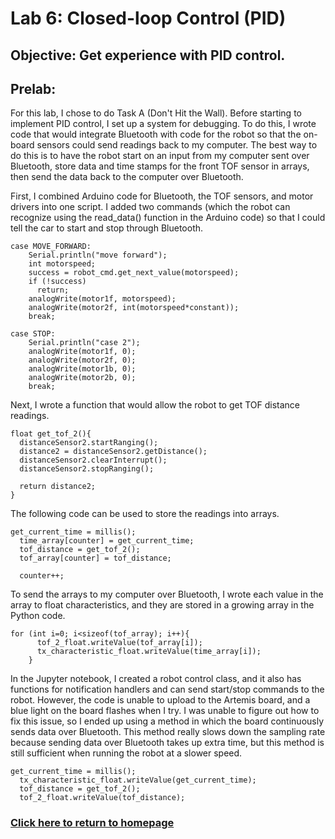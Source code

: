 # Lab 6: Closed-loop Control (PID)

## Objective: Get experience with PID control.

## Prelab:
For this lab, I chose to do Task A (Don't Hit the Wall). Before starting to implement PID control, I set up a system for debugging. To do this, I wrote code that would integrate Bluetooth with code for the robot so that the on-board sensors could send readings back to my computer. The best way to do this is to have the robot start on an input from my computer sent over Bluetooth, store data and time stamps for the front TOF sensor in arrays, then send the data back to the computer over Bluetooth. 

First, I combined Arduino code for Bluetooth, the TOF sensors, and motor drivers into one script. I added two commands (which the robot can recognize using the read_data() function in the Arduino code) so that I could tell the car to start and stop through Bluetooth.

```
case MOVE_FORWARD:
    Serial.println("move forward");
    int motorspeed;
    success = robot_cmd.get_next_value(motorspeed);
    if (!success)
      return;
    analogWrite(motor1f, motorspeed);
    analogWrite(motor2f, int(motorspeed*constant));
    break;

case STOP:
    Serial.println("case 2");
    analogWrite(motor1f, 0);
    analogWrite(motor2f, 0);
    analogWrite(motor1b, 0);
    analogWrite(motor2b, 0);
    break;
```

Next, I wrote a function that would allow the robot to get TOF distance readings.

```
float get_tof_2(){
  distanceSensor2.startRanging();
  distance2 = distanceSensor2.getDistance();
  distanceSensor2.clearInterrupt();
  distanceSensor2.stopRanging();

  return distance2;
}
```

The following code can be used to store the readings into arrays.

```
get_current_time = millis();
  time_array[counter] = get_current_time;
  tof_distance = get_tof_2();
  tof_array[counter] = tof_distance;

  counter++;
```

To send the arrays to my computer over Bluetooth, I wrote each value in the array to float characteristics, and they are stored in a growing array in the Python code.

```
for (int i=0; i<sizeof(tof_array); i++){
      tof_2_float.writeValue(tof_array[i]);
      tx_characteristic_float.writeValue(time_array[i]);
    }
```

In the Jupyter notebook, I created a robot control class, and it also has functions for notification handlers and can send start/stop commands to the robot. However, the code is unable to upload to the Artemis board, and a blue light on the board flashes when I try. I was unable to figure out how to fix this issue, so I ended up using a method in which the board continuously sends data over Bluetooth. This method really slows down the sampling rate because sending data over Bluetooth takes up extra time, but this method is still sufficient when running the robot at a slower speed.

```
get_current_time = millis();
  tx_characteristic_float.writeValue(get_current_time);
  tof_distance = get_tof_2();
  tof_2_float.writeValue(tof_distance);
```



### [Click here to return to homepage](https://lyl24.github.io/lyl24-ece4960)
